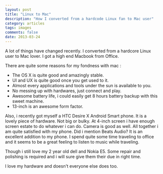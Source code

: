 ```yaml
---
layout: post
title: "Linux to Mac"
description: "How I converted from a hardcode Linux fan to Mac user"
category: articles
tags: images
comments: false
date: 2013-03-24
---
```


A lot of things have changed recently. I converted from a hardcore Linux user
to Mac lover. I got a high end Macbook from Office.

There are quite some reasons for my fondness with mac :

- The OS X is quite good and amazingly stable.
- UI and UX is quite good once you get used to it.
- Almost every applications and tools under the sun is available to you.
- No messing up with hardwares, just connect and play.
- Awesome battery life, i could easily get 8 hours battery backup with this sweet machine.
- 13-inch is an awesome form factor.


Also, i recently got myself a HTC Desire X Android Smart phone.
It is a lovely piece of hardware. Not big or bulky. At 4-inch screen
i have enough screen estate to do whatever i can do. Camera is good as well.
All together i am quite satisfied with my phone. Did i mention Beats Audio?
It is an excellent addition to my phone. I spend quite some time traveling
to office and it seems to be a great feeling to listen to music while traveling.


Though i still love my 2 year old dell and Nokia E5.
Some repair and polishing is required and i will sure give them their due in right time.

I love my hardware and doesn't everyone else does too.
